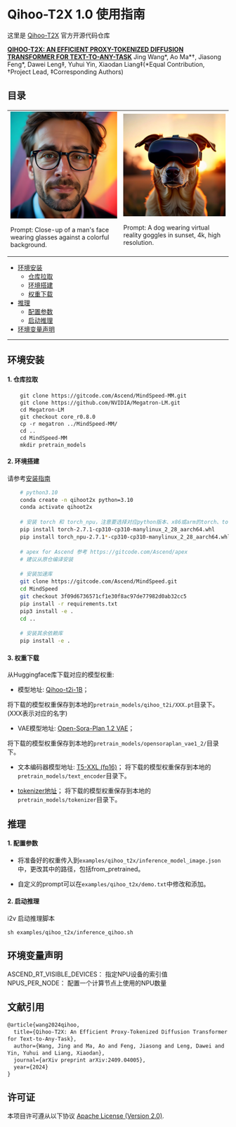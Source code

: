 # Qihoo-T2X 1.0 使用指南

<p align="left"></p>

这里是 [Qihoo-T2X](https://360cvgroup.github.io/Qihoo-T2X/) 官方开源代码仓库

**[QIHOO-T2X: AN EFFICIENT PROXY-TOKENIZED DIFFUSION TRANSFORMER FOR TEXT-TO-ANY-TASK](https://arxiv.org/pdf/2409.04005)**  Jing Wang*, Ao Ma*†, Jiasong Feng*, Dawei Leng‡, Yuhui Yin, Xiaodan Liang‡(*Equal Contribution, †Project Lead, ‡Corresponding Authors)

## 目录

<table border="0" style="width: 100%; text-align: left; margin-top: 20px;">
  <tr>
      <td>
          <img src="2.png" width="800"></img>
          <p>Prompt: Close-up of a man's face wearing glasses against a colorful background.</p>
      </td>
      <td>
          <img src="1.png" width="800"></img>
          <p>Prompt: A dog wearing virtual reality goggles in sunset, 4k, high resolution.</p>
      </td>
  </tr>
</table>

- [环境安装](#jump1)
  - [仓库拉取](#jump1.1)
  - [环境搭建](#jump1.2)
  - [权重下载](#jump1.3)
- [推理](#jump2)
  - [配置参数](#jump2.1)
  - [启动推理](#jump2.2)
- [环境变量声明](#jump3)

---
<a id="jump1"></a>

## 环境安装

<a id="jump1.1"></a>

#### 1. 仓库拉取

```shell
    git clone https://gitcode.com/Ascend/MindSpeed-MM.git 
    git clone https://github.com/NVIDIA/Megatron-LM.git
    cd Megatron-LM
    git checkout core_r0.8.0
    cp -r megatron ../MindSpeed-MM/
    cd ..
    cd MindSpeed-MM
    mkdir pretrain_models
```

<a id="jump1.2"></a>

#### 2. 环境搭建

请参考[安装指南](https://gitcode.com/Ascend/MindSpeed-MM/blob/master/docs/user-guide/installation.md)

```bash
    # python3.10
    conda create -n qihoot2x python=3.10
    conda activate qihoot2x

    # 安装 torch 和 torch_npu，注意要选择对应python版本、x86或arm的torch、torch_npu及apex包
    pip install torch-2.7.1-cp310-cp310-manylinux_2_28_aarch64.whl
    pip install torch_npu-2.7.1*-cp310-cp310-manylinux_2_28_aarch64.whl
    
    # apex for Ascend 参考 https://gitcode.com/Ascend/apex
    # 建议从原仓编译安装

    # 安装加速库
    git clone https://gitcode.com/Ascend/MindSpeed.git
    cd MindSpeed
    git checkout 3f09d6736571cf1e30f8ac97de77982d0ab32cc5
    pip install -r requirements.txt 
    pip3 install -e .
    cd ..

    # 安装其余依赖库
    pip install -e .
```

<a id="jump1.3"></a>

#### 3. 权重下载

从Huggingface库下载对应的模型权重:

- 模型地址: [Qihoo-t2i-1B](https://huggingface.co/qihoo360/Qihoo-T2X/tree/main)；

 将下载的模型权重保存到本地的`pretrain_models/qihoo_t2i/XXX.pt`目录下。(XXX表示对应的名字)

- VAE模型地址: [Open-Sora-Plan 1.2 VAE](https://huggingface.co/LanguageBind/Open-Sora-Plan-v1.2.0/tree/main/vae)；

 将下载的模型权重保存到本地的`pretrain_models/opensoraplan_vae1_2/`目录下。

- 文本编码器模型地址: [T5-XXL (fp16)](https://huggingface.co/alibaba-pai/EasyAnimateV2-XL-2-512x512/tree/main/text_encoder)；
 将下载的模型权重保存到本地的`pretrain_models/text_encoder`目录下。

- [tokenizer地址](https://huggingface.co/alibaba-pai/EasyAnimateV2-XL-2-512x512/tree/main/tokenizer)；
 将下载的模型权重保存到本地的`pretrain_models/tokenizer`目录下。

## 推理

<a id="jump2.1"></a>

#### 1. 配置参数

- 将准备好的权重传入到`examples/qihoo_t2x/inference_model_image.json`中，更改其中的路径，包括from_pretrained。

- 自定义的prompt可以在`examples/qihoo_t2x/demo.txt`中修改和添加。

<a id="jump2.2"></a>

#### 2. 启动推理

i2v 启动推理脚本

```shell
sh examples/qihoo_t2x/inference_qihoo.sh
```

<a id="jump3"></a>

## 环境变量声明

ASCEND_RT_VISIBLE_DEVICES： 指定NPU设备的索引值  
NPUS_PER_NODE： 配置一个计算节点上使用的NPU数量

## 文献引用

```
@article{wang2024qihoo,
  title={Qihoo-T2X: An Efficient Proxy-Tokenized Diffusion Transformer for Text-to-Any-Task},
  author={Wang, Jing and Ma, Ao and Feng, Jiasong and Leng, Dawei and Yin, Yuhui and Liang, Xiaodan},
  journal={arXiv preprint arXiv:2409.04005},
  year={2024}
}
```

## 许可证

本项目许可遵从以下协议 [Apache License (Version 2.0)](https://github.com/modelscope/modelscope/blob/master/LICENSE).
